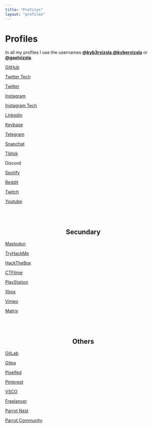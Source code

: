 ```yaml
---
title: "Profiles"
layout: "profiles"
---
```

# Profiles
In all my profiles I use the usernames **[@kyb3rvizsla](/profiles/kyb3rvizsla)**,**[@kybervizsla](/profiles/kybervizsla)** or **[@gaelvizsla](/profiles/gaelvizsla)**.

<!--HTML-->
<div class="container1">
    <a href="https://github.com/kyb3rvizsla" target="_blank"><div class="box">
        <i class="si si-github fa-2x"></i> <p>GitHub</p>
    </div></a>
    <a href="https://twitter.com/kyb3rvizsla" target="_blank"><div class="box">
        <i class="fab fa-twitter-square fa-2x"></i> <p>Twitter Tech</p>
    </div></a>
    <a href="https://twitter.com/gaelvizsla" target="_blank"><div class="box">
        <i class="si si-twitter fa-2x"></i> <p>Twitter</p>
    </div></a>
    <a href="https://instagram.com/gaelvizsla" target="_blank"><div class="box">
        <i class="si si-instagram fa-2x"></i> <p>Instagram</p>
    </div></a>
    <a href="https://instagram.com/kyb3rvizsla" target="_blank"><div class="box">
        <i class="fab fa-instagram-square fa-2x"></i> <p>Instagram Tech</p>
    </div></a>
    <a href="https://linkedin.com/in/kyb3rvizsla" target="_blank"><div class="box">
        <i class="si si-linkedin fa-2x"></i> <p>Linkedin</p>
    </div></a>
    <a href="https://keybase.io/kyb3rvizsla" target="_blank"><div class="box">
        <i class="si si-keybase fa-2x"></i> <p>Keybase</p>
    </div></a>
    <a href="https://t.me/kyb3rvizsla" target="_blank"><div class="box">
        <i class="si si-telegram fa-2x"></i> <p>Telegram</p>
    </div></a>
    <a href="https://snapchat.com/add/gaelvizlsa" target="_blank"><div class="box">
        <i class="si si-snapchat fa-2x"></i> <p>Snapchat</p>
    </div></a>
</div>
<div class="container2">
    <a href="https://www.tiktok.com/@kyb3rvizsla" target="_blank"><div class="box">
        <i class="si si-tiktok fa-2x"></i> <p>Tiktok</p>
    </div></a>
    <script>function discord_alert(){alert("My Discord user is: kyb3rvizsla#9104");}</script><a onclick="discord_alert()" style="cursor: pointer;"><div class="box">
        <i class="si si-discord fa-2x"></i> <p>Discord</p>
    </div></a>
    <a href="https://open.spotify.com/user/3e7zcx4j0yv93iqbv78v4i6kq" target="_blank"><div class="box">
        <i class="si si-spotify fa-2x"></i> <p>Spotify</p>
    </div></a>
    <a href="https://reddit.com/u/kybervizsla" target="_blank"><div class="box">
        <i class="si si-reddit fa-2x"></i> <p>Reddit</p>
    </div></a>
    <a href="https://twitch.com/kyb3rvizsla" target="_blank"><div class="box">
        <i class="si si-twitch fa-2x"></i> <p>Twitch</p>
    </div></a>
    <a href="https://www.youtube.com/channel/UC3gvBSZDfgDaDLSWvWAJ5fQ" target="_blank"><div class="box">
        <i class="si si-youtube fa-2x"></i> <p>Youtube</p>
    </div></a>
</div>

<br><br>
<h2 style="text-align: center;">Secundary</h2>
<div class="container3">
    <a href="https://mastodon.social/@kyb3rvizsla" target="_blank"><div class="box">
        <i class="si si-mastodon fa-2x"></i> <p>Mastodon</p>
    </div></a>
    <a href="https://tryhackme.com/p/gaelvizslaa" target="_blank"><div class="box">
        <i class="si si-tryhackme fa-2x"></i> <p>TryHackMe</p>
    </div></a>
    <a href="https://app.hackthebox.eu/users/13569" target="_blank"><div class="box">
        <i class="si si-hackthebox fa-2x"></i> <p>HackTheBox</p>
    </div></a>
    <a href="https://ctftime.org/user/115253" target="_blank"><div class="box">
        <i class="fas fa-flag fa-2x"></i> <p>CTFtime</p>
    </div></a>
    <a href="https://psnprofiles.com/kyb3rvizsla" target="_blank"><div class="box">
        <i class="si si-playstation fa-2x"></i> <p>PlayStation</p>
    </div></a>
    <a href="https://www.xboxgamertag.com/search/kyb3rvizsla" target="_blank"><div class="box">
        <i class="si si-xbox fa-2x"></i> <p>Xbox</p>
    </div></a>
    <a href="https://vimeo.com/kyb3rvizsla" target="_blank"><div class="box">
        <i class="si si-vimeo fa-2x"></i> <p>Vimeo</p>
    </div></a>
    <a href="https://matrix.to/#/@kyb3rvizsla:matrix.org" target="_blank"><div class="box">
        <i class="si si-matrix fa-2x"></i> <p>Matrix</p>
    </div></a>
</div>

<br><br>
<h2 style="text-align: center;">Others</h2>
<div class="container4">
    <a href="https://gitlab.com/kyb3rvizsla" target="_blank"><div class="box">
        <i class="si si-gitlab fa-2x"></i> <p>GitLab</p>
    </div></a>
    <a href="https://gitea.com/kyb3rvizsla" target="_blank"><div class="box">
        <i class="si si-gitea fa-2x"></i> <p>Gitea</p>
    </div></a>
    <a href="https://pixelfed.social/kyb3rvizsla" target="_blank"><div class="box">
        <i class="si si-insomnia fa-2x"></i> <p>Pixelfed</p>
    </div></a>
    <a href="https://www.pinterest.com/kyb3rvizsla" target="_blank"><div class="box">
        <i class="si si-pinterest fa-2x"></i> <p>Pinterest</p>
    </div></a>
    <a href="https://vsco.co/kyb3rvizsla" target="_blank"><div class="box">
        <i class="si si-vsco fa-2x"></i> <p>VSCO</p>
    </div></a>
    <a href="https://www.freelancer.com/u/kyb3rvizsla" target="_blank"><div class="box">
        <i class="si si-freelancer fa-2x"></i> <p>Freelancer</p>
    </div></a>
    <a href="https://nest.parrotsec.org/kyb3rvizsla" target="_blank"><div class="box">
        <i class="si si-linux fa-2x"></i> <p>Parrot Nest</p>
    </div></a>
    <a href="https://community.parrotsec.org/u/kyb3rvizsla" target="_blank"><div class="box">
        <i class="si si-linux fa-2x"></i> <p>Parrot Community</p>
    </div></a>
</div>
